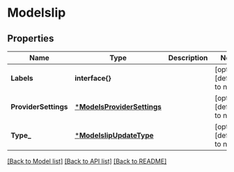 # ModelsIip

## Properties
Name | Type | Description | Notes
------------ | ------------- | ------------- | -------------
**Labels** | **interface{}** |  | [optional] [default to null]
**ProviderSettings** | [***ModelsProviderSettings**](models.ProviderSettings.md) |  | [optional] [default to null]
**Type_** | [***ModelsIipUpdateType**](models.IIPUpdateType.md) |  | [optional] [default to null]

[[Back to Model list]](../README.md#documentation-for-models) [[Back to API list]](../README.md#documentation-for-api-endpoints) [[Back to README]](../README.md)


